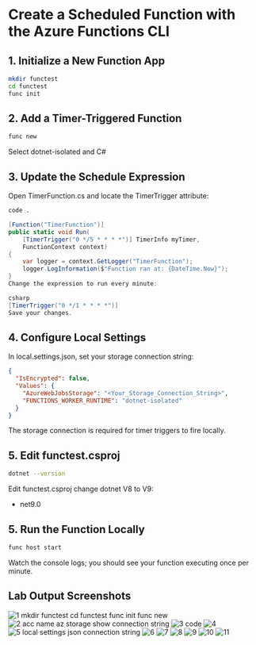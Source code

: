 # Create a Scheduled Function with the Azure Functions CLI


## 1. Initialize a New Function App

```bash
mkdir functest
cd functest
func init  
```

## 2. Add a Timer-Triggered Function
```bash
func new 
```
Select dotnet-isolated and C#

## 3. Update the Schedule Expression
Open TimerFunction.cs and locate the TimerTrigger attribute:

```bash
code .
```

```csharp
[Function("TimerFunction")]
public static void Run(
    [TimerTrigger("0 */5 * * * *")] TimerInfo myTimer,
    FunctionContext context)
{
    var logger = context.GetLogger("TimerFunction");
    logger.LogInformation($"Function ran at: {DateTime.Now}");
}
Change the expression to run every minute:

csharp
[TimerTrigger("0 */1 * * * *")]
Save your changes.
```

## 4. Configure Local Settings
In local.settings.json, set your storage connection string:

```json
{
  "IsEncrypted": false,
  "Values": {
    "AzureWebJobsStorage": "<Your_Storage_Connection_String>",
    "FUNCTIONS_WORKER_RUNTIME": "dotnet-isolated"
  }
}
```
The storage connection is required for timer triggers to fire locally.

## 5. Edit functest.csproj
```bash
dotnet --version
```
Edit functest.csproj change dotnet V8 to V9:
- net9.0

## 5. Run the Function Locally
```bash
func host start
```
Watch the console logs; you should see your function executing once per minute.

## Lab Output Screenshots

![1 mkdir functest cd functest func init func new](https://github.com/user-attachments/assets/11be4cea-71db-4f49-93bb-00c4bc9a74ab)
![2 acc name az storage show connection string](https://github.com/user-attachments/assets/5668dd61-10bb-4fba-87e2-90ef8fb09d06)
![3 code](https://github.com/user-attachments/assets/bac3a087-16b9-43fa-b0db-b23526fa9028)
![4](https://github.com/user-attachments/assets/35905f77-afef-4f6f-b33d-3453d430840e)
![5 local settings json connection string](https://github.com/user-attachments/assets/b225b0fa-da6e-4b1a-8e7a-76e5a7dc5361)
![6](https://github.com/user-attachments/assets/43a58884-f8ba-41ec-8ba1-5acbb2d6f4a0)
![7](https://github.com/user-attachments/assets/95f5326a-7c5d-4121-b063-c44103da68f4)
![8](https://github.com/user-attachments/assets/7ef95a83-84f0-4244-ac6b-a772db5cb65e)
![9](https://github.com/user-attachments/assets/0751410b-b801-4bc1-bf18-d600aa3e542a)
![10](https://github.com/user-attachments/assets/aafa2318-bc7f-4d94-aac5-e1c6fd812b58)
![11](https://github.com/user-attachments/assets/9f5c7f65-3085-4399-b599-e9ba616afede)
